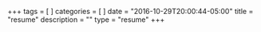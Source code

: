 +++
tags = [
]
categories = [
]
date = "2016-10-29T20:00:44-05:00"
title = "resume"
description = ""
type = "resume"
+++